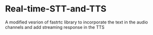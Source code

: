 # Real-time-STT-and-TTS
A modified vesrion of fastrtc library to incorporate the text in the audio channels and add streaming response in the TTS
